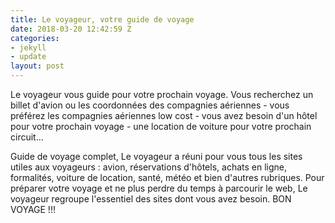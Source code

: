 ```yaml
---
title: Le voyageur, votre guide de voyage
date: 2018-03-20 12:42:59 Z
categories:
- jekyll
- update
layout: post
---
```


Le voyageur vous guide pour votre prochain voyage. Vous recherchez un billet d'avion ou les coordonnées des compagnies aériennes - vous préférez les compagnies aériennes low cost - vous avez besoin d'un hôtel pour votre prochain voyage - une location de voiture pour votre prochain circuit...

Guide de voyage complet, Le voyageur a réuni pour vous tous les sites utiles aux voyageurs : avion, réservations d'hôtels, achats en ligne, formalités, voiture de location, santé, météo et bien d'autres rubriques. Pour préparer votre voyage et ne plus perdre du temps à parcourir le web, Le voyageur regroupe l'essentiel des sites dont vous avez besoin. BON VOYAGE !!!